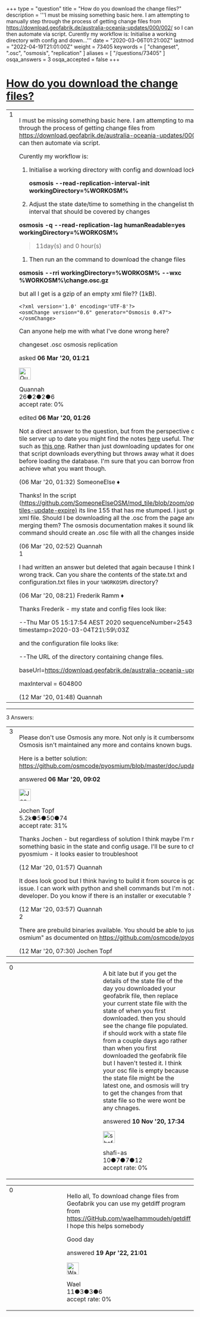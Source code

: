 +++
type = "question"
title = "How do you download the change files?"
description = '''I must be missing something basic here. I am attempting to manually step through the process of getting change files from https://download.geofabrik.de/australia-oceania-updates/000/002/ so I can then automate via script. Curently my workflow is:   Initialise a working directory with config and down...'''
date = "2020-03-06T01:21:00Z"
lastmod = "2022-04-19T21:01:00Z"
weight = 73405
keywords = [ "changeset", ".osc", "osmosis", "replication" ]
aliases = [ "/questions/73405" ]
osqa_answers = 3
osqa_accepted = false
+++

<div class="headNormal">

# [How do you download the change files?](/questions/73405/how-do-you-download-the-change-files)

</div>

<div id="main-body">

<div id="askform">

<table id="question-table" style="width:100%;">
<colgroup>
<col style="width: 50%" />
<col style="width: 50%" />
</colgroup>
<tbody>
<tr>
<td style="width: 30px; vertical-align: top"><div class="vote-buttons">
<span id="post-73405-upvote" class="ajax-command post-vote up" rel="nofollow" title="I like this post (click again to cancel)"> </span>
<div id="post-73405-score" class="post-score" title="current number of votes">
1
</div>
<span id="post-73405-downvote" class="ajax-command post-vote down" rel="nofollow" title="I dont like this post (click again to cancel)"> </span> <span id="favorite-mark" class="ajax-command favorite-mark" rel="nofollow" title="mark/unmark this question as favorite (click again to cancel)"> </span>
<div id="favorite-count" class="favorite-count">
&#10;</div>
</div></td>
<td><div id="item-right">
<div class="question-body">
<p>I must be missing something basic here. I am attempting to manually step through the process of getting change files from <a href="https://download.geofabrik.de/australia-oceania-updates/000/002/">https://download.geofabrik.de/australia-oceania-updates/000/002/</a> so I can then automate via script.</p>
<p>Curently my workflow is:</p>
<ol>
<li><p>Initialise a working directory with config and download lock files with</p>
<p><strong>osmosis --read-replication-interval-init workingDirectory=%WORKOSM%</strong></p></li>
<li><p>Adjust the state date/time to something in the changelist then check the interval that should be covered by changes</p></li>
</ol>
<p><strong>osmosis -q --read-replication-lag humanReadable=yes workingDirectory=%WORKOSM%</strong></p>
<blockquote>
<p>11day(s) and 0 hour(s)</p>
</blockquote>
<ol>
<li>Then run an the command to download the change files</li>
</ol>
<p><strong>osmosis --rri workingDirectory=%WORKOSM% --wxc %WORKOSM%\change.osc.gz</strong></p>
<p>but all I get is a gzip of an empty xml file?? (1kB).</p>
<pre><code>&lt;?xml version=&#39;1.0&#39; encoding=&#39;UTF-8&#39;?&gt;
&lt;osmChange version=&quot;0.6&quot; generator=&quot;Osmosis 0.47&quot;&gt;
&lt;/osmChange&gt;</code></pre>
<p>Can anyone help me with what I've done wrong here?</p>
</div>
<div id="question-tags" class="tags-container tags">
<span class="post-tag tag-link-changeset" rel="tag" title="see questions tagged &#39;changeset&#39;">changeset</span> <span class="post-tag tag-link-.osc" rel="tag" title="see questions tagged &#39;.osc&#39;">.osc</span> <span class="post-tag tag-link-osmosis" rel="tag" title="see questions tagged &#39;osmosis&#39;">osmosis</span> <span class="post-tag tag-link-replication" rel="tag" title="see questions tagged &#39;replication&#39;">replication</span>
</div>
<div id="question-controls" class="post-controls">
&#10;</div>
<div class="post-update-info-container">
<div class="post-update-info post-update-info-user">
<p>asked <strong>06 Mar '20, 01:21</strong></p>
<img src="https://secure.gravatar.com/avatar/c3ff4a6fb6c4ca04f44e328fc275404c?s=32&amp;d=identicon&amp;r=g" class="gravatar" width="32" height="32" alt="Quannah&#39;s gravatar image" />
<p><span>Quannah</span><br />
<span class="score" title="26 reputation points">26</span><span title="2 badges"><span class="badge1">●</span><span class="badgecount">2</span></span><span title="2 badges"><span class="silver">●</span><span class="badgecount">2</span></span><span title="6 badges"><span class="bronze">●</span><span class="badgecount">6</span></span><br />
<span class="accept_rate" title="Rate of the user&#39;s accepted answers">accept rate:</span> <span title="Quannah has no accepted answers">0%</span></p>
</div>
<div class="post-update-info post-update-info-edited">
<p><span> edited <strong>06 Mar '20, 01:26</strong> </span></p>
</div>
</div>
<div id="comments-container-73405" class="comments-container">
<span id="73406"></span>
<div id="comment-73406" class="comment">
<div id="post-73406-score" class="comment-score">
&#10;</div>
<div class="comment-text">
<p>Not a direct answer to the question, but from the perspective of keeping a tile server up to date you might find the notes <a href="https://wiki.openstreetmap.org/wiki/User:SomeoneElse/Ubuntu_1804_tileserver_load#Updating_your_database_as_people_edit_OpenStreetMap">here</a> useful. They use scripts such as <a href="https://github.com/SomeoneElseOSM/mod_tile/blob/zoom/openstreetmap-tiles-update-expire">this one</a>. Rather than just downloading updates for one continent that script downloads everything but throws away what it doesn't want before loading the database. I'm sure that you can borrow from there to achieve what you want though.</p>
</div>
<div id="comment-73406-info" class="comment-info">
<span class="comment-age">(06 Mar '20, 01:32)</span> <span class="comment-user userinfo">SomeoneElse ♦</span>
</div>
</div>
<span id="73407"></span>
<div id="comment-73407" class="comment">
<div id="post-73407-score" class="comment-score">
&#10;</div>
<div class="comment-text">
<p>Thanks! In the script (<a href="https://github.com/SomeoneElseOSM/mod_tile/blob/zoom/openstreetmap-tiles-update-expire)">https://github.com/SomeoneElseOSM/mod_tile/blob/zoom/openstreetmap-tiles-update-expire)</a> its line 155 that has me stumped. I just get an empty xml file. Should I be downloading all the .osc from the page and then merging them? The osmosis documentation makes it sound like that command should create an .osc file with all the changes inside.</p>
</div>
<div id="comment-73407-info" class="comment-info">
<span class="comment-age">(06 Mar '20, 02:52)</span> <span class="comment-user userinfo">Quannah</span>
</div>
</div>
<span id="73413"></span>
<div id="comment-73413" class="comment">
<div id="post-73413-score" class="comment-score">
1
</div>
<div class="comment-text">
<p>I had written an answer but deleted that again because I think I was on the wrong track. Can you share the contents of the state.txt and configuration.txt files in your <code>%WORKOSM%</code> directory?</p>
</div>
<div id="comment-73413-info" class="comment-info">
<span class="comment-age">(06 Mar '20, 08:21)</span> <span class="comment-user userinfo">Frederik Ramm ♦</span>
</div>
</div>
<span id="73486"></span>
<div id="comment-73486" class="comment">
<div id="post-73486-score" class="comment-score">
&#10;</div>
<div class="comment-text">
<p>Thanks Frederik - my state and config files look like:</p>
<p>--Thu Mar 05 15:17:54 AEST 2020 sequenceNumber=2543 timestamp=2020-03-04T21\:59\:03Z</p>
<p>and the configuration file looks like:</p>
<p>--The URL of the directory containing change files.</p>
<p>baseUrl=<a href="https://download.geofabrik.de/australia-oceania-updates/">https://download.geofabrik.de/australia-oceania-updates/</a></p>
<p>maxInterval = 604800</p>
</div>
<div id="comment-73486-info" class="comment-info">
<span class="comment-age">(12 Mar '20, 01:48)</span> <span class="comment-user userinfo">Quannah</span>
</div>
</div>
</div>
<div id="comment-tools-73405" class="comment-tools">
&#10;</div>
<div class="clear">
&#10;</div>
<div id="comment-73405-form-container" class="comment-form-container">
&#10;</div>
<div class="clear">
&#10;</div>
</div></td>
</tr>
</tbody>
</table>

------------------------------------------------------------------------

<div class="tabBar">

<span id="sort-top"></span>

<div class="headQuestions">

3 Answers:

</div>

</div>

<span id="73415"></span>

<div id="answer-container-73415" class="answer">

<table style="width:100%;">
<colgroup>
<col style="width: 50%" />
<col style="width: 50%" />
</colgroup>
<tbody>
<tr>
<td style="width: 30px; vertical-align: top"><div class="vote-buttons">
<span id="post-73415-upvote" class="ajax-command post-vote up" rel="nofollow" title="I like this post (click again to cancel)"> </span>
<div id="post-73415-score" class="post-score" title="current number of votes">
3
</div>
<span id="post-73415-downvote" class="ajax-command post-vote down" rel="nofollow" title="I dont like this post (click again to cancel)"> </span>
</div></td>
<td><div class="item-right">
<div class="answer-body">
<p>Please don't use Osmosis any more. Not only is it cumbersome to use, but Osmosis isn't maintained any more and contains known bugs.</p>
<p>Here is a better solution: <a href="https://github.com/osmcode/pyosmium/blob/master/doc/updating_osm_data.rst">https://github.com/osmcode/pyosmium/blob/master/doc/updating_osm_data.rst</a></p>
</div>
<div class="answer-controls post-controls">
&#10;</div>
<div class="post-update-info-container">
<div class="post-update-info post-update-info-user">
<p>answered <strong>06 Mar '20, 09:02</strong></p>
<img src="https://secure.gravatar.com/avatar/2d4dfcdcde73aa5e2ffa4a9b3a7cb51d?s=32&amp;d=identicon&amp;r=g" class="gravatar" width="32" height="32" alt="Jochen%20Topf&#39;s gravatar image" />
<p><span>Jochen Topf</span><br />
<span class="score" title="5244 reputation points"><span>5.2k</span></span><span title="5 badges"><span class="badge1">●</span><span class="badgecount">5</span></span><span title="50 badges"><span class="silver">●</span><span class="badgecount">50</span></span><span title="74 badges"><span class="bronze">●</span><span class="badgecount">74</span></span><br />
<span class="accept_rate" title="Rate of the user&#39;s accepted answers">accept rate:</span> <span title="Jochen Topf has 32 accepted answers">31%</span></p>
</div>
</div>
<div id="comments-container-73415" class="comments-container">
<span id="73487"></span>
<div id="comment-73487" class="comment">
<div id="post-73487-score" class="comment-score">
&#10;</div>
<div class="comment-text">
<p>Thanks Jochen - but regardless of solution I think maybe I'm missing something basic in the state and config usage. I'll be sure to check out pyosmium - it looks easier to troubleshoot</p>
</div>
<div id="comment-73487-info" class="comment-info">
<span class="comment-age">(12 Mar '20, 01:57)</span> <span class="comment-user userinfo">Quannah</span>
</div>
</div>
<span id="73489"></span>
<div id="comment-73489" class="comment">
<div id="post-73489-score" class="comment-score">
&#10;</div>
<div class="comment-text">
<p>It does look good but I think having to build it from source is going to be an issue. I can work with python and shell commands but I'm not a C++ or .Net developer. Do you know if there is an installer or executable ?</p>
</div>
<div id="comment-73489-info" class="comment-info">
<span class="comment-age">(12 Mar '20, 03:57)</span> <span class="comment-user userinfo">Quannah</span>
</div>
</div>
<span id="73490"></span>
<div id="comment-73490" class="comment">
<div id="post-73490-score" class="comment-score">
2
</div>
<div class="comment-text">
<p>There are prebuild binaries available. You should be able to just "pip install osmium" as documented on <a href="https://github.com/osmcode/pyosmium">https://github.com/osmcode/pyosmium</a></p>
</div>
<div id="comment-73490-info" class="comment-info">
<span class="comment-age">(12 Mar '20, 07:30)</span> <span class="comment-user userinfo">Jochen Topf</span>
</div>
</div>
</div>
<div id="comment-tools-73415" class="comment-tools">
&#10;</div>
<div class="clear">
&#10;</div>
<div id="comment-73415-form-container" class="comment-form-container">
&#10;</div>
<div class="clear">
&#10;</div>
</div></td>
</tr>
</tbody>
</table>

</div>

<span id="77494"></span>

<div id="answer-container-77494" class="answer">

<table style="width:100%;">
<colgroup>
<col style="width: 50%" />
<col style="width: 50%" />
</colgroup>
<tbody>
<tr>
<td style="width: 30px; vertical-align: top"><div class="vote-buttons">
<span id="post-77494-upvote" class="ajax-command post-vote up" rel="nofollow" title="I like this post (click again to cancel)"> </span>
<div id="post-77494-score" class="post-score" title="current number of votes">
0
</div>
<span id="post-77494-downvote" class="ajax-command post-vote down" rel="nofollow" title="I dont like this post (click again to cancel)"> </span>
</div></td>
<td><div class="item-right">
<div class="answer-body">
<p>A bit late but if you get the details of the state file of the day you downloaded your geofabrik file, then replace your current state file with the state of when you first downloaded. then you should see the change file populated. if should work with a state file from a couple days ago rather than when you first downloaded the geofabrik file but I haven't tested it. I think your osc file is empty because the state file might be the latest one, and osmosis will try to get the changes from that state file so the were wont be any chnages.</p>
</div>
<div class="answer-controls post-controls">
&#10;</div>
<div class="post-update-info-container">
<div class="post-update-info post-update-info-user">
<p>answered <strong>10 Nov '20, 17:34</strong></p>
<img src="https://secure.gravatar.com/avatar/87f23f2f0056b2d7d6ed1760463ea1c0?s=32&amp;d=identicon&amp;r=g" class="gravatar" width="32" height="32" alt="shafi-as&#39;s gravatar image" />
<p><span>shafi-as</span><br />
<span class="score" title="10 reputation points">10</span><span title="7 badges"><span class="badge1">●</span><span class="badgecount">7</span></span><span title="7 badges"><span class="silver">●</span><span class="badgecount">7</span></span><span title="12 badges"><span class="bronze">●</span><span class="badgecount">12</span></span><br />
<span class="accept_rate" title="Rate of the user&#39;s accepted answers">accept rate:</span> <span title="shafi-as has no accepted answers">0%</span></p>
</div>
</div>
<div id="comments-container-77494" class="comments-container">
&#10;</div>
<div id="comment-tools-77494" class="comment-tools">
&#10;</div>
<div class="clear">
&#10;</div>
<div id="comment-77494-form-container" class="comment-form-container">
&#10;</div>
<div class="clear">
&#10;</div>
</div></td>
</tr>
</tbody>
</table>

</div>

<span id="84225"></span>

<div id="answer-container-84225" class="answer">

<table style="width:100%;">
<colgroup>
<col style="width: 50%" />
<col style="width: 50%" />
</colgroup>
<tbody>
<tr>
<td style="width: 30px; vertical-align: top"><div class="vote-buttons">
<span id="post-84225-upvote" class="ajax-command post-vote up" rel="nofollow" title="I like this post (click again to cancel)"> </span>
<div id="post-84225-score" class="post-score" title="current number of votes">
0
</div>
<span id="post-84225-downvote" class="ajax-command post-vote down" rel="nofollow" title="I dont like this post (click again to cancel)"> </span>
</div></td>
<td><div class="item-right">
<div class="answer-body">
<p>Hello all, To download change files from Geofabrik you can use my getdiff program from <a href="https://GitHub.com/waelhammoudeh/getdiff">https://GitHub.com/waelhammoudeh/getdiff</a> I hope this helps somebody</p>
<p>Good day</p>
</div>
<div class="answer-controls post-controls">
&#10;</div>
<div class="post-update-info-container">
<div class="post-update-info post-update-info-user">
<p>answered <strong>19 Apr '22, 21:01</strong></p>
<img src="https://secure.gravatar.com/avatar/88d38e1916b4f2210db71007b0b36b8e?s=32&amp;d=identicon&amp;r=g" class="gravatar" width="32" height="32" alt="Wael&#39;s gravatar image" />
<p><span>Wael</span><br />
<span class="score" title="11 reputation points">11</span><span title="3 badges"><span class="badge1">●</span><span class="badgecount">3</span></span><span title="3 badges"><span class="silver">●</span><span class="badgecount">3</span></span><span title="6 badges"><span class="bronze">●</span><span class="badgecount">6</span></span><br />
<span class="accept_rate" title="Rate of the user&#39;s accepted answers">accept rate:</span> <span title="Wael has no accepted answers">0%</span></p>
</div>
</div>
<div id="comments-container-84225" class="comments-container">
&#10;</div>
<div id="comment-tools-84225" class="comment-tools">
&#10;</div>
<div class="clear">
&#10;</div>
<div id="comment-84225-form-container" class="comment-form-container">
&#10;</div>
<div class="clear">
&#10;</div>
</div></td>
</tr>
</tbody>
</table>

</div>

<div class="paginator-container-left">

</div>

</div>

</div>

